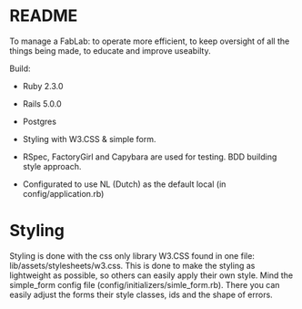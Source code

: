 # README

To manage a FabLab: 
to operate more efficient, 
to keep oversight of all the things being made, 
to educate and improve useabilty.

Build:

* Ruby 2.3.0

* Rails 5.0.0

* Postgres

* Styling with W3.CSS & simple form.

* RSpec, FactoryGirl and Capybara are used for testing. BDD building style approach. 

* Configurated to use NL (Dutch) as the default local (in config/application.rb)

# Styling

Styling is done with the css only library W3.CSS found in one file: lib/assets/stylesheets/w3.css.
This is done to make the styling as lightweight as possible, so others can easily apply their own style. 
Mind the simple_form config file (config/initializers/simle_form.rb). There you can easily adjust the forms their style classes, ids and the shape of errors. 